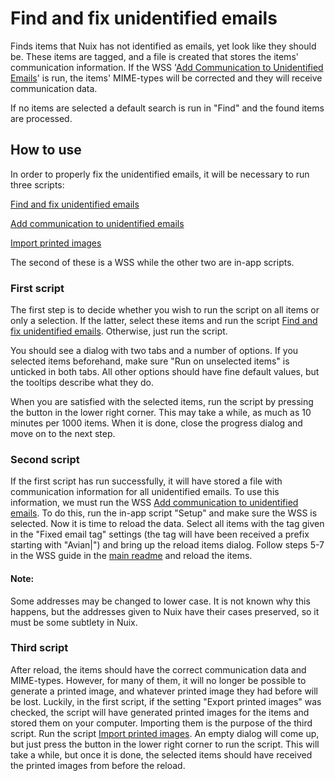 # Find and fix unidentified emails
Finds items that Nuix has not identified as emails, yet look like they should be.
These items are tagged, and a file is created that stores the items' communication information.
If the WSS '[Add Communication to Unidentified Emails](https://github.com/avian-digital-forensics/avian-scripts/tree/master/wss/add-communication-to-unidentified-emails)' is run, the items' MIME-types will be corrected and they will receive communication data.

If no items are selected a default search is run in "Find" and the found items are processed.

## How to use
In order to properly fix the unidentified emails, it will be necessary to run three scripts:

[Find and fix unidentified emails](https://github.com/avian-digital-forensics/avian-scripts/tree/master/avian-inapp-scripts/unidentified-emails.nuixscript)

[Add communication to unidentified emails](https://github.com/avian-digital-forensics/avian-scripts/tree/master/wss/add-communication-to-unidentified-emails)

[Import printed images](https://github.com/avian-digital-forensics/avian-scripts/tree/master/avian-inapp-scripts/import-printed-images.nuixscript)

The second of these is a WSS while the other two are in-app scripts.

### First script
The first step is to decide whether you wish to run the script on all items or only a selection.
If the latter, select these items and run the script [Find and fix unidentified emails](https://github.com/avian-digital-forensics/avian-scripts/tree/master/avian-inapp-scripts/unidentified-emails.nuixscript).
Otherwise, just run the script.

You should see a dialog with two tabs and a number of options.
If you selected items beforehand, make sure "Run on unselected items" is unticked in both tabs.
All other options should have fine default values, but the tooltips describe what they do.

When you are satisfied with the selected items, run the script by pressing the button in the lower right corner.
This may take a while, as much as 10 minutes per 1000 items.
When it is done, close the progress dialog and move on to the next step.

### Second script
If the first script has run successfully, it will have stored a file with communication information for all unidentified emails.
To use this information, we must run the WSS [Add communication to unidentified emails](https://github.com/avian-digital-forensics/avian-scripts/tree/master/wss/add-communication-to-unidentified-emails).
To do this, run the in-app script "Setup" and make sure the WSS is selected.
Now it is time to reload the data.
Select all items with the tag given in the "Fixed email tag" settings (the tag will have been received a prefix starting with "Avian|") and bring up the reload items dialog.
Follow steps 5-7 in the WSS guide in the [main readme](https://github.com/avian-digital-forensics/avian-scripts/blob/master/README.md) and reload the items.

#### Note:
Some addresses may be changed to lower case.
It is not known why this happens, but the addresses given to Nuix have their cases preserved, so it must be some subtlety in Nuix.

### Third script
After reload, the items should have the correct communication data and MIME-types.
However, for many of them, it will no longer be possible to generate a printed image, and whatever printed image they had before will be lost.
Luckily, in the first script, if the setting "Export printed images" was checked, the script will have generated printed images for the items and stored them on your computer.
Importing them is the purpose of the third script.
Run the script [Import printed images](https://github.com/avian-digital-forensics/avian-scripts/tree/master/avian-inapp-scripts/import-printed-images.nuixscript).
An empty dialog will come up, but just press the button in the lower right corner to run the script.
This will take a while, but once it is done, the selected items should have received the printed images from before the reload.

